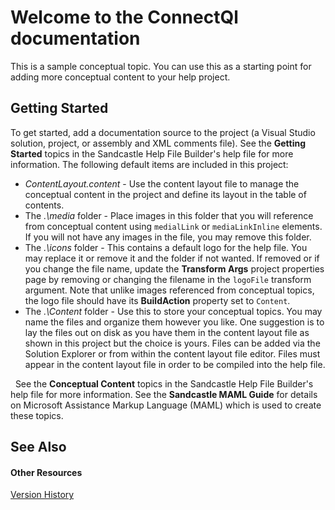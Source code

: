 # Welcome to the ConnectQl documentation

This is a sample conceptual topic. You can use this as a starting point for adding more conceptual content to your help project.



## Getting Started

To get started, add a documentation source to the project (a Visual Studio solution, project, or assembly and XML comments file). See the **Getting Started** topics in the Sandcastle Help File Builder's help file for more information. The following default items are included in this project:
&nbsp;<ul><li>
_ContentLayout.content_ - Use the content layout file to manage the conceptual content in the project and define its layout in the table of contents.</li><li>
The _.\media_ folder - Place images in this folder that you will reference from conceptual content using `medialLink` or `mediaLinkInline` elements. If you will not have any images in the file, you may remove this folder.</li><li>
The _.\icons_ folder - This contains a default logo for the help file. You may replace it or remove it and the folder if not wanted. If removed or if you change the file name, update the **Transform Args** project properties page by removing or changing the filename in the `logoFile` transform argument. Note that unlike images referenced from conceptual topics, the logo file should have its **BuildAction** property set to `Content`.</li><li>
The _.\Content_ folder - Use this to store your conceptual topics. You may name the files and organize them however you like. One suggestion is to lay the files out on disk as you have them in the content layout file as shown in this project but the choice is yours. Files can be added via the Solution Explorer or from within the content layout file editor. Files must appear in the content layout file in order to be compiled into the help file.</li></ul>&nbsp;
See the **Conceptual Content** topics in the Sandcastle Help File Builder's help file for more information. See the **Sandcastle MAML Guide** for details on Microsoft Assistance Markup Language (MAML) which is used to create these topics.



## See Also


#### Other Resources
<a href="32d906df-9865-4c3c-ba10-18670acc0c53">Version History</a><br />